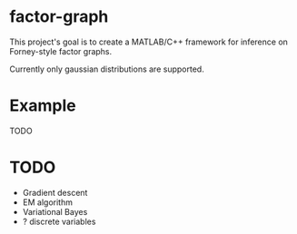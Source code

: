 # factor-graph 
This project's goal is to create a MATLAB/C++ framework for inference on Forney-style factor graphs.

Currently only gaussian distributions are supported.

# Example
TODO

# TODO
* Gradient descent
* EM algorithm
* Variational Bayes
* ? discrete variables